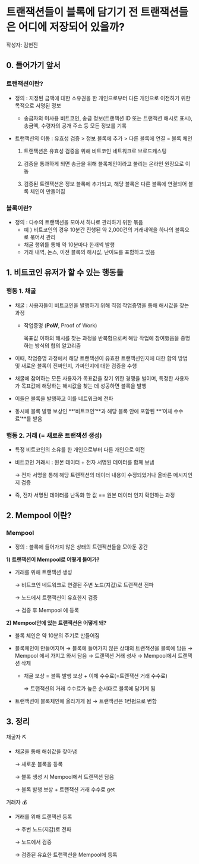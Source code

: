 # 트랜잭션들이 블록에 담기기 전 트랜잭션들은 어디에 저장되어 있을까?

작성자: 김현진

## 0. 들어가기 앞서

### **트랜잭션이란?**

- 정의 : 지정된 금액에 대한 소유권을 한 개인으로부터 다른 개인으로 이전하기 위한 목적으로 서명된 정보
    - 송금자의 미사용 비트코인, 송금 정보(트랜잭션 ID 또는 트랜잭션 해시로 표시), 송금액, 수령자의 공개 주소 등 모든 정보를 기록
- 트랜잭션의 이동 : 유효성 검증  > 정보 블록에 추가 > 다른 블록에 연결 = 블록 체인
    
    1) 트랜잭션은 유효성 검증을 위해 비트코인 네트워크로 브로드캐스팅
    
    2) 검증을 통과하게 되면 송금을 위해 블록체인이라고 불리는 온라인 원장으로 이동
    
    3) 검증된 트랜잭션은 정보 블록에 추가되고, 해당 블록은 다른 블록에 연결되어 블록 체인이 만들어짐
    

### **블록이란?**

- 정의 : 다수의 트랜잭션을 모아서 하나로 관리하기 위한 묶음
    - 예 ) 비트코인의 경우 10분간 진행된 약 2,000건의 거래내역을 하나의 블록으로 묶어서 관리
    - 채굴 행위를 통해 약 10분마다 한개씩 발행
    - 거래 내역, 논스, 이전 블록의 해시값, 난이도를 포함하고 있음
    

## 1. 비트코인 유저가 할 수 있는 행동들

### 행동 1. 채굴

- 채굴 : 사용자들이 비트코인을 발행하기 위해 직접 작업증명을 통해 해시값을 찾는 과정
    - 작업증명 (**PoW**, Proof of Work)
        
        목표값 이하의 해시를 찾는 과정을 반복함으로써 해당 작업에 참여했음을 증명하는 방식의 합의 알고리즘
        
- 이때, 작업증명 과정에서 해당 트랜잭션이 유효한 트랜잭션인지에 대한 합의 방법 및 새로운 블록이 진짜인지, 가짜인지에 대한 검증을 수행
- 채굴에 참여하는 모든 사용자가 목표값을 찾기 위한 경쟁을 벌이며, 특정한 사용자가 목표값에 해당하는 해시값을 찾는 데 성공하면 블록을 발행
- 이들은 블록을 발행하고 이를 네트워크에 전파
- 동시에 블록 발행 보상인 **‘비트코인’**과 해당 블록 안에 포함된 **‘이체 수수료’**를 받음

### 행동 2. 거래 (= 새로운 트랜잭션 생성)

- 특정 비트코인의 소유를 한 개인으로부터 다른 개인으로 이전
- 비트코인 거래시 : 원본 데이터 + 전자 서명된 데이터를 함께 보냄
    
    → 전자 서명을 통해 해당 트랜잭션의 데이터 내용이 수정되었거나 올바른 메시지인지 검증
    
- 즉, 전자 서명된 데이터를 난독화 한 값 == 원본 데이터 인지 확인하는 과정

## 2. Mempool 이란?

### Mempool

- 정의 : 블록에 들어가지 않은 상태의 트랜잭션들을 모아둔 공간

**1) 트랜잭션이 Mempool로 어떻게 들어가?** 

- 거래를 위해 트랜잭션 생성
    
    → 비트코인 네트워크로 연결된 주변 노드(지갑)로 트랜잭션 전파
    
    → 노드에서 트랜잭션이 유효한지 검증
    
    → 검증 후 Mempool 에 등록 
    

**2) Mempool안에 있는 트랜잭션은 어떻게 돼?**

- 블록 체인은 약 10분의 주기로 만들어짐
- 블록체인이 만들어지며 → 블록에 들어가지 않은 상태의 트랜잭션을 블록에 담음 
→ Mempool 에서 가지고 와서 담음 → 트랜잭션 거래 성사 → Mempool에서 트랜잭션 삭제
    - 채굴 보상 = 블록 발행 보상 + 이체 수수료(=트랜잭션 거래 수수료)
        
        ⇒ 트랜잭션의 거래 수수료가 높은 순서대로 블록에 담기게 됨
        
- 트랜잭션이 블록체인에 올라가게 됨 → 트랜잭션은 1컨펌으로 변함

## 3. 정리

채굴자 ⛏️

- 채굴을 통해 해쉬값을 찾아냄
    
    → 새로운 블록을 등록
    
    → 블록 생성 시 Mempool에서 트랜잭션 담음
    
    → 블록 발행 보상 + 트랜잭션 거래 수수료 get
    

거래자 💰

- 거래를 위해 트랜잭션 등록
    
    → 주변 노드(지갑)로 전파
    
    → 노드에서 검증
    
    → 검증된 유효한 트랜잭션을 Mempool에 등록
